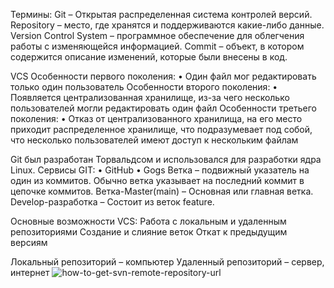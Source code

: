Термины:
Git – Открытая распределенная система контролей версий.
Repository – место, где хранятся и поддерживаются какие-либо данные.
Version Control System – программное обеспечение для облегчения работы с изменяющейся информацией.
Commit – объект, в котором содержится описание изменений, которые были внесены в код.

VCS
Особенности первого поколения:
•	Один файл мог редактировать только один пользователь
Особенности второго поколения:
•	Появляется централизованная хранилище, из-за чего несколько пользователей могли редактировать один файл
Особенности третьего поколения:
•	Отказ от централизованного хранилища, на его место приходит распределенное хранилище, что подразумевает под собой, что несколько пользователей имеют доступ к нескольким файлам

Git был разработан Торвальдсом и использовался для разработки ядра Linux.
Сервисы GIT:
•	GitHub
•	Gogs
Ветка – подвижный указатель на один из коммитов. Обычно ветка указывает на последний коммит в цепочке коммитов.
Ветка-Master(main) – Основная или главная ветка.
Develop-разработка – Состоит из веток feature.

Основные возможности VCS:
Работа с локальным и удаленным репозиториями
Создание и слияние веток
Откат к предыдущим версиям

Локальный репозиторий – компьютер
Удаленный репозиторий – сервер, интернет
![how-to-get-svn-remote-repository-url](https://user-images.githubusercontent.com/97594452/150105269-c2540c73-9bad-450e-b929-b15f4be31352.png)
